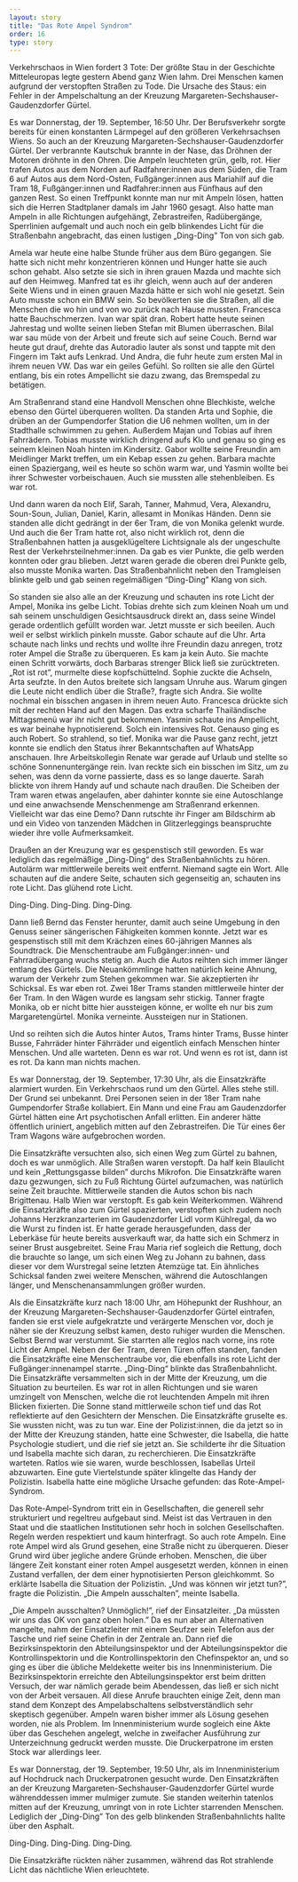 ```yaml
---
layout: story
title: "Das Rote Ampel Syndrom"
order: 16
type: story
---
```


Verkehrschaos in Wien fordert 3 Tote: Der größte Stau in der Geschichte Mitteleuropas legte gestern Abend ganz Wien lahm. Drei Menschen kamen aufgrund der verstopften Straßen zu Tode. Die Ursache des Staus: ein Fehler in der Ampelschaltung an der Kreuzung Margareten-Sechshauser-Gaudenzdorfer Gürtel.

Es war Donnerstag, der 19. September, 16:50 Uhr. Der Berufsverkehr sorgte bereits für einen konstanten Lärmpegel auf den größeren Verkehrsachsen Wiens. So auch an der Kreuzung Margareten-Sechshauser-Gaudenzdorfer Gürtel. Der verbrannte Kautschuk brannte in der Nase, das Dröhnen der Motoren dröhnte in den Ohren. Die Ampeln leuchteten grün, gelb, rot. Hier trafen Autos aus dem Norden auf Radfahrer:innen aus dem Süden, die Tram 6 auf Autos aus dem Nord-Osten, Fußgänger:innen aus Mariahilf auf die Tram 18, Fußgänger:innen und Radfahrer:innen aus Fünfhaus auf den ganzen Rest. So einen Treffpunkt konnte man nur mit Ampeln lösen, hatten sich die Herren Stadtplaner damals im Jahr 1960 gesagt. Also hatte man Ampeln in alle Richtungen aufgehängt, Zebrastreifen, Radübergänge, Sperrlinien aufgemalt und auch noch ein gelb blinkendes Licht für die Straßenbahn angebracht, das einen lustigen „Ding-Ding” Ton von sich gab.

Amela war heute eine halbe Stunde früher aus dem Büro gegangen. Sie hatte sich nicht mehr konzentrieren können und Hunger hatte sie auch schon gehabt. Also setzte sie sich in ihren grauen Mazda und machte sich auf den Heimweg. Manfred tat es ihr gleich, wenn auch auf der anderen Seite Wiens und in einen grauen Mazda hätte er sich wohl nie gesetzt. Sein Auto musste schon ein BMW sein. So bevölkerten sie die Straßen, all die Menschen die wo hin und von wo zurück nach Hause mussten. Francesca hatte Bauchschmerzen. Ivan war spät dran. Robert hatte heute seinen Jahrestag und wollte seinen lieben Stefan mit Blumen überraschen. Bilal war sau müde von der Arbeit und freute sich auf seine Couch. Bernd war heute gut drauf, drehte das Autoradio lauter als sonst und tappte mit den Fingern im Takt aufs Lenkrad. Und Andra, die fuhr heute zum ersten Mal in ihrem neuen VW. Das war ein geiles Gefühl. So rollten sie alle den Gürtel entlang, bis ein rotes Ampellicht sie dazu zwang, das Bremspedal zu betätigen.

Am Straßenrand stand eine Handvoll Menschen ohne Blechkiste, welche ebenso den Gürtel überqueren wollten. Da standen Arta und Sophie, die drüben an der Gumpendorfer Station die U6 nehmen wollten, um in der Stadthalle schwimmen zu gehen. Außerdem Majan und Tobias auf ihren Fahrrädern. Tobias musste wirklich dringend aufs Klo und genau so ging es seinem kleinen Noah hinten im Kindersitz. Gabor wollte seine Freundin am Meidlinger Markt treffen, um ein Kebap essen zu gehen. Barbara machte einen Spaziergang, weil es heute so schön warm war, und Yasmin wollte bei ihrer Schwester vorbeischauen. Auch sie mussten alle stehenbleiben. Es war rot.

Und dann waren da noch Elif, Sarah, Tanner, Mahmud, Vera, Alexandru, Soun-Soun, Julian, Daniel, Karin, allesamt in Monikas Händen. Denn sie standen alle dicht gedrängt in der 6er Tram, die von Monika gelenkt wurde. Und auch die 6er Tram hatte rot, also nicht wirklich rot, denn die Straßenbahnen hatten ja ausgeklügeltere Lichtsignale als der ungeschulte Rest der Verkehrsteilnehmer:innen. Da gab es vier Punkte, die gelb werden konnten oder grau blieben. Jetzt waren gerade die oberen drei Punkte gelb, also musste Monika warten. Das Straßenbahnlicht neben den Tramgleisen blinkte gelb und gab seinen regelmäßigen “Ding-Ding” Klang von sich.

So standen sie also alle an der Kreuzung und schauten ins rote Licht der Ampel, Monika ins gelbe Licht. Tobias drehte sich zum kleinen Noah um und sah seinem unschuldigen Gesichtsausdruck direkt an, dass seine Windel gerade ordentlich gefüllt worden war. Jetzt musste er sich beeilen. Auch weil er selbst wirklich pinkeln musste. Gabor schaute auf die Uhr. Arta schaute nach links und rechts und wollte ihre Freundin dazu anregen, trotz roter Ampel die Straße zu überqueren. Es kam ja kein Auto.  Sie machte einen Schritt vorwärts, doch Barbaras strenger Blick ließ sie zurücktreten. „Rot ist rot”, murmelte diese kopfschüttelnd. Sophie zuckte die Achseln, Arta seufzte. In den Autos breitete sich langsam Unruhe aus. Warum gingen die Leute nicht endlich über die Straße?, fragte sich Andra. Sie wollte nochmal ein bisschen angasen in ihrem neuen Auto. Francesca drückte sich mit der rechten Hand auf den Magen. Das extra scharfe Thailändische Mittagsmenü war ihr nicht gut bekommen. Yasmin schaute ins Ampellicht, es war beinahe hypnotisierend. Solch ein intensives Rot. Genauso ging es auch Robert. So strahlend, so tief. Monika war die Pause ganz recht, jetzt konnte sie endlich den Status ihrer Bekanntschaften auf WhatsApp anschauen. Ihre Arbeitskollegin Renate war gerade auf Urlaub und stellte so schöne Sonnenuntergänge rein. Ivan reckte sich ein bisschen im Sitz, um zu sehen, was denn da vorne passierte, dass es so lange dauerte. Sarah blickte von ihrem Handy auf und schaute nach draußen. Die Scheiben der Tram waren etwas angelaufen, aber dahinter konnte sie eine Autoschlange und eine anwachsende Menschenmenge am Straßenrand erkennen. Vielleicht war das eine Demo? Dann rutschte ihr Finger am Bildschirm ab und ein Video von tanzenden Mädchen in Glitzerleggings beanspruchte wieder ihre volle Aufmerksamkeit.

Draußen an der Kreuzung war es gespenstisch still geworden. Es war lediglich das regelmäßige „Ding-Ding“ des Straßenbahnlichts zu hören. Autolärm war mittlerweile bereits weit entfernt. Niemand sagte ein Wort. Alle schauten auf die andere Seite, schauten sich gegenseitig an, schauten ins rote Licht. Das glühend rote Licht.

Ding-Ding. Ding-Ding. Ding-Ding. 

Dann ließ Bernd das Fenster herunter, damit auch seine Umgebung in den Genuss seiner sängerischen Fähigkeiten kommen konnte. Jetzt war es gespenstisch still mit dem Krächzen eines 60-jährigen Mannes als Soundtrack. Die Menschentraube am Fußgänger:innen- und Fahrradübergang wuchs stetig an. Auch die Autos reihten sich immer länger entlang des Gürtels. Die Neuankömmlinge hatten natürlich keine Ahnung, warum der Verkehr zum Stehen gekommen war. Sie akzeptierten ihr Schicksal. Es war eben rot. Zwei 18er Trams standen mittlerweile hinter der 6er Tram. In den Wägen wurde es langsam sehr stickig. Tanner fragte Monika, ob er nicht bitte hier aussteigen könne, er wollte eh nur bis zum Margaretengürtel. Monika verneinte. Aussteigen nur in Stationen.

Und so reihten sich die Autos hinter Autos, Trams hinter Trams, Busse hinter Busse, Fahrräder hinter Fährräder und eigentlich einfach Menschen hinter Menschen. Und alle warteten. Denn es war rot. Und wenn es rot ist, dann ist es rot. Da kann man nichts machen.

Es war Donnerstag, der 19. September, 17:30 Uhr, als die Einsatzkräfte alarmiert wurden. Ein Verkehrschaos rund um den Gürtel. Alles stehe still. Der Grund sei unbekannt. Drei Personen seien in der 18er Tram nahe Gumpendorfer Straße kollabiert. Ein Mann und eine Frau am Gaudenzdorfer Gürtel hätten eine Art psychotischen Anfall erlitten. Ein anderer hätte öffentlich uriniert, angeblich mitten auf den Zebrastreifen. Die Tür eines 6er Tram Wagons wäre aufgebrochen worden. 

Die Einsatzkräfte versuchten also, sich einen Weg zum Gürtel zu bahnen, doch es war unmöglich. Alle Straßen waren verstopft. Da half kein Blaulicht und kein „Rettungsgasse bilden” durchs Mikrofon. Die Einsatzkräfte waren dazu gezwungen, sich zu Fuß Richtung Gürtel aufzumachen, was natürlich seine Zeit brauchte. Mittlerweile standen die Autos schon bis nach Brigittenau. Halb Wien war verstopft. Es gab kein Weiterkommen. Während die Einsatzkräfte also zum Gürtel spazierten, verstopften sich zudem noch Johanns Herzkranzarterien im Gaudenzdorfer Lidl vorm Kühlregal, da wo die Wurst zu finden ist. Er hatte gerade herausgefunden, dass der Leberkäse für heute bereits ausverkauft war, da hatte sich ein Schmerz in seiner Brust ausgebreitet. Seine Frau Maria rief sogleich die Rettung, doch die brauchte so lange, um sich einen Weg zu Johann zu bahnen, dass dieser vor dem Wurstregal seine letzten Atemzüge tat. Ein ähnliches Schicksal fanden zwei weitere Menschen, während die Autoschlangen länger, und Menschenansammlungen größer wurden.

Als die Einsatzkräfte kurz nach 18:00 Uhr, am Höhepunkt der Rushhour, an der Kreuzung Margareten-Sechshauser-Gaudenzdorfer Gürtel eintrafen, fanden sie erst viele aufgekratzte und verärgerte Menschen vor, doch je näher sie der Kreuzung selbst kamen, desto ruhiger wurden die Menschen. Selbst Bernd war verstummt. Sie starrten alle reglos nach vorne, ins rote Licht der Ampel. Neben der 6er Tram, deren Türen offen standen, fanden die Einsatzkräfte eine Menschentraube vor, die ebenfalls ins rote Licht der Fußgänger:innenampel starrte. „Ding-Ding“ blinkte das Straßenbahnlicht. Die Einsatzkräfte versammelten sich in der Mitte der Kreuzung, um die Situation zu beurteilen. Es war rot in allen Richtungen und sie waren umzingelt von Menschen, welche die rot leuchtenden Ampeln mit ihren Blicken fixierten. Die Sonne stand mittlerweile schon tief und das Rot reflektierte auf den Gesichtern der Menschen. Die Einsatzkräfte gruselte es. Sie wussten nicht, was zu tun war. Eine der Polizist:innen, die da jetzt so in der Mitte der Kreuzung standen, hatte eine Schwester, die Isabella, die hatte Psychologie studiert, und die rief sie jetzt an. Sie schilderte ihr die Situation und Isabella machte sich daran, zu recherchieren. Die Einsatzkräfte warteten. Ratlos wie sie waren, wurde beschlossen, Isabellas Urteil abzuwarten. Eine gute Viertelstunde später klingelte das Handy der Polizistin. Isabella hatte eine mögliche Ursache gefunden: das Rote-Ampel-Syndrom.

Das Rote-Ampel-Syndrom tritt ein in Gesellschaften, die generell sehr strukturiert und regeltreu aufgebaut sind. Meist ist das Vertrauen in den Staat und die staatlichen Institutionen sehr hoch in solchen Gesellschaften. Regeln werden respektiert und kaum hinterfragt. So auch rote Ampeln. Eine rote Ampel wird als Grund gesehen, eine Straße nicht zu überqueren. Dieser Grund wird über jegliche andere Gründe erhoben. Menschen, die über längere Zeit konstant einer roten Ampel ausgesetzt werden, können in einen Zustand verfallen, der dem einer hypnotisierten Person gleichkommt. So erklärte Isabella die Situation der Polizistin. „Und was können wir jetzt tun?”, fragte die Polizistin. „Die Ampeln ausschalten”, meinte Isabella.

„Die Ampeln ausschalten? Unmöglich!”, rief der Einsatzleiter. „Da müssten wir uns das OK von ganz oben holen.” Da es nun aber an Alternativen mangelte, nahm der Einsatzleiter mit einem Seufzer sein Telefon aus der Tasche und rief seine Chefin in der Zentrale an. Dann rief die Bezirksinspektorin den Abteilungsinspektor und der Abteilungsinspektor die Kontrollinspektorin und die Kontrollinspektorin den Chefinspektor an, und so ging es über die übliche Meldekette weiter bis ins Innenministerium. Die Bezirksinspektorin erreichte den Abteilungsinspektor erst beim dritten Versuch, der war nämlich gerade beim Abendessen, das ließ er sich nicht von der Arbeit versauen. All diese Anrufe brauchten einige Zeit, denn man stand dem Konzept des Ampelabschaltens selbstverständlich sehr skeptisch gegenüber. Ampeln waren bisher immer als Lösung gesehen worden, nie als Problem. Im Innenministerium wurde sogleich eine Akte über das Geschehen angelegt, welche in zweifacher Ausführung zur Unterzeichnung gedruckt werden musste. Die Druckerpatrone im ersten Stock war allerdings leer. 

Es war Donnerstag, der 19. September, 19:50 Uhr, als im Innenministerium auf Hochdruck nach Druckerpatronen gesucht wurde. Den Einsatzkräften an der Kreuzung Margareten-Sechshauser-Gaudenzdorfer Gürtel wurde währenddessen immer mulmiger zumute. Sie standen weiterhin tatenlos mitten auf der Kreuzung, umringt von in rote Lichter starrenden Menschen. Lediglich der „Ding-Ding” Ton des gelb blinkenden Straßenbahnlichts hallte über den Asphalt.

Ding-Ding. Ding-Ding. Ding-Ding.

Die Einsatzkräfte rückten näher zusammen, während das Rot strahlende Licht das nächtliche Wien erleuchtete.
